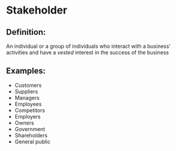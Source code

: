 
# Stakeholder

## Definition: 
An individual or a group of individuals who interact with a business' activities and have a *vested* interest in the success of the business

## Examples:
- Customers
- Suppliers
- Managers
- Employees
- Competitors
- Employers
- Owners
- Government
- Shareholders
- General public
